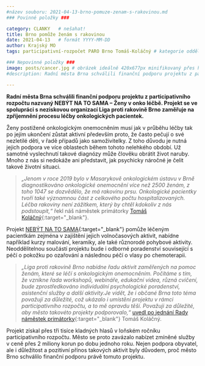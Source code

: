```yaml
---
#název souboru: 2021-04-13-brno-pomuze-zenam-s-rakovinou.md
### Povinné položky ###

category: CLANKY   # nešahat!
title: Brno pomůže ženám s rakovinou
date: 2021-04-13   # formát YYYY-MM-DD
author: Krajský MO
tags: participativní-rozpočet PARO Brno Tomáš-Koláčný # kategorie odděleny mezerami, např. volby zemědělství životní-prostředí piráti (viz https://jihomoravsky.pirati.cz/tags/)

### Nepovinné položky ###
image: posts/cancer.jpg # obrázek ideálně 420x677px minifikovaný přes https://tinypng.com/
#description: Radní města Brna schválili finanční podporu projektu z participativního rozpočtu nazvaný NEBÝT NA TO SAMA – Ženy v onko léčbě. Projekt se ve spolupráci s neziskovou organizací Liga proti rakovině Brno zaměřuje na zpříjemnění procesu léčby onkologických pacientek.

---
```


**Radní města Brna schválili finanční podporu projektu z participativního rozpočtu nazvaný NEBÝT NA TO SAMA – Ženy v onko léčbě. Projekt se ve spolupráci s neziskovou organizací Liga proti rakovině Brno zaměřuje na zpříjemnění procesu léčby onkologických pacientek.**

Ženy postižené onkologickým onemocněním musí jak v průběhu léčby tak po jejím ukončení zůstat aktivní především proto, že často pečují o své nezletilé děti, v řadě případů jako samoživitelky. Z toho důvodu je nutná jejich podpora ve více oblastech během tohoto nelehkého období. Už samotné vyslechnutí takové diagnózy může člověku obrátit život naruby. Mnoho z nás si nedokáže ani představit, jak psychicky náročné je čelit takové životní situaci. 

>  *„Jenom v roce 2019 bylo v Masarykově onkologickém ústavu v Brně diagnostikováno onkologické onemocnění více než 2500 ženám, z toho 1047 se dozvědělo, že má rakovinu prsu. Onkologické pacientky tvoří také významnou část z celkového počtu hospitalizovaných. Léčba rakoviny není zážitkem, který by chtěl kdokoliv z nás podstoupit,“* řekl náš náměstek primátorky [Tomáš Koláčný](https://jihomoravsky.pirati.cz/lide/tomas-kolacny/){:target="_blank"}. 
> 

Projekt [NEBÝT NA TO SAMA](https://damenavas.brno.cz/projekt/?id=1326){:target="_blank"} pomůže léčeným pacientkám zejména v zajištění jejich volnočasových aktivit,  nabídne například kurzy malování, keramiky, ale také různorodé pohybové aktivity. Neoddělitelnou součástí projektu bude i odborné poradenství související s péčí o pokožku po ozařování a následnou péčí o vlasy po chemoterapii.

>  *„Liga proti rakovině Brno nabídne řadu aktivit zaměřených na pomoc ženám, které se léčí s onkologickým onemocněním. Počítáme s tím, že vznikne řada workshopů, webináře, edukační videa, různá cvičení, bude zprostředkováno individuální psychologické poradenství, asistenční služby a další aktivity.Je vidět, že i občané Brna toto téma považují za důležité, což ukázalo i umístění projektu v rámci participativního rozpočtu, a to mě opravdu těší. Považuji za důležité, aby město takovéto projekty podporovalo,“* [uvedl po jednání Rady náměstek primátorky](https://www.brno.cz/brno-aktualne/tiskovy-servis/tiskove-zpravy/a/onkologicky-lecenym-zenam-pomuze-liga-proti-rakovine-brno-poradenstvi-a-dalsi-aktivity-podporili-li/){:target="_blank"} Tomáš Koláčný. 
> 

Projekt získal přes tři tisíce kladných hlasů v loňském ročníku participativního rozpočtu. Město se proto zavázalo nabízet zmíněné služby v ceně přes 2 miliony korun po dobu jednoho roku. Nejen podpora obyvatel, ale i důležitost a pozitivní přínos takových aktivit byly důvodem, proč město Brno schválilo finanční podporu právě tomuto projektu.

